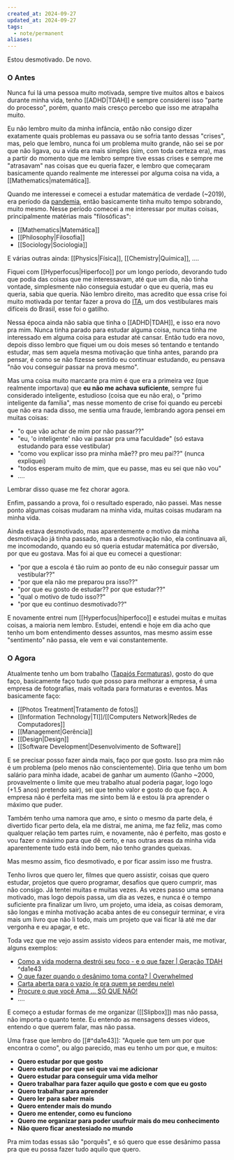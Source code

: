 ```yaml
---
created_at: 2024-09-27
updated_at: 2024-09-27
tags:
  - note/permanent
aliases:
---
```

Estou desmotivado. De novo.

### O Antes

Nunca fui lá uma pessoa muito motivada, sempre tive muitos altos e baixos durante minha vida, tenho [[ADHD|TDAH]] e sempre considerei isso "parte do processo", porém, quanto mais cresço percebo que isso me atrapalha muito.

Eu não lembro muito da minha infância, então não consigo dizer exatamente quais problemas eu passava ou se sofria tanto dessas "crises", mas, pelo que lembro, nunca foi um problema muito grande, não sei se por que não ligava, ou a vida era mais simples (sim, com toda certeza era), mas a partir do momento que me lembro sempre tive essas crises e sempre me "atrasavam" nas coisas que eu queria fazer, e lembro que começaram basicamente quando realmente me interessei por alguma coisa na vida, a [[Mathematics|matemática]].

Quando me interessei e comecei a estudar matemática de verdade (~2019), era período da [pandemia](https://en.wikipedia.org/wiki/COVID-19_pandemic), então basicamente tinha muito tempo sobrando, muito mesmo. Nesse período comecei a me interessar por muitas coisas, principalmente matérias mais "filosóficas":

- [[Mathematics|Matemática]]
- [[Philosophy|Filosofia]]
- [[Sociology|Sociologia]]

E várias outras ainda: [[Physics|Física]], [[Chemistry|Química]], ....

Fiquei com [[Hyperfocus|Hiperfoco]] por um longo período, devorando tudo que podia das coisas que me interessavam, até que um dia, não tinha vontade, simplesmente não conseguia estudar o que eu queria, mas eu queria, sabia que queria. Não lembro direito, mas acredito que essa crise foi muito motivada por tentar fazer a prova do [ITA](http://www.ita.br/), um dos vestibulares mais difíceis do Brasil, esse foi o gatilho.

Nessa época ainda não sabia que tinha o [[ADHD|TDAH]], e isso era novo pra mim. Nunca tinha parado para estudar alguma coisa, nunca tinha me interessado em alguma coisa para estudar até cansar. Então tudo era novo, depois disso lembro que fiquei um ou dois meses só tentando e tentando estudar, mas sem aquela mesma motivação que tinha antes, parando pra pensar, é como se não fizesse sentido eu continuar estudando, eu pensava "não vou conseguir passar na prova mesmo".

Mas uma coisa muito marcante pra mim é que era a primeira vez (que realmente importava) que **eu não me achava suficiente**, sempre fui considerado inteligente, estudioso (coisa que eu não era), o "primo inteligente da família", mas nesse momento de crise foi quando eu percebi que não era nada disso, me sentia uma fraude, lembrando agora pensei em muitas coisas:

- "o que vão achar de mim por não passar??"
- "eu, 'o inteligente' não vai passar pra uma faculdade" (só estava estudando para esse vestibular)
- "como vou explicar isso pra minha mãe?? pro meu pai??" (nunca expliquei)
- "todos esperam muito de mim, que eu passe, mas eu sei que não vou"
- ....

Lembrar disso quase me fez chorar agora.

Enfim, passando a prova, foi o resultado esperado, não passei. Mas nesse ponto algumas coisas mudaram na minha vida, muitas coisas mudaram na minha vida.

Ainda estava desmotivado, mas aparentemente o motivo da minha desmotivação já tinha passado, mas a desmotivação não, ela continuava ali, me incomodando, quando eu só queria estudar matemática por diversão, por que eu gostava. Mas foi ai que eu comecei a questionar:

- "por que a escola é tão ruim ao ponto de eu não conseguir passar um vestibular??"
- "por que ela não me preparou pra isso??"
- "por que eu gosto de estudar?? por que estudar??"
- "qual o motivo de tudo isso??"
- "por que eu continuo desmotivado??"

E novamente entrei num [[Hyperfocus|hiperfoco]] e estudei muitas e muitas coisas, a maioria nem lembro. Estudei, entendi e hoje em dia acho que tenho um bom entendimento desses assuntos, mas mesmo assim esse "sentimento" não passa, ele vem e vai constantemente.

### O Agora

Atualmente tenho um bom trabalho ([Tapajós Formaturas](https://www.tapajosformaturas.com.br/)), gosto do que faço, basicamente faço tudo que posso para melhorar a empresa, é uma empresa de fotografias, mais voltada para formaturas e eventos. Mas basicamente faço:

- [[Photos Treatment|Tratamento de fotos]]
- [[Information Technology|TI]]/[[Computers Network|Redes de Computadores]]
- [[Management|Gerência]]
- [[Design|Design]]
- [[Software Development|Desenvolvimento de Software]]

E se precisar posso fazer ainda mais, faço por que gosto. Isso pra mim não é um problema (pelo menos não conscientemente). Diria que tenho um bom salário para minha idade, acabei de ganhar um aumento (Ganho ~2000, provavelmente o limite que meu trabalho atual poderia pagar, logo logo (+1.5 anos) pretendo sair), sei que tenho valor e gosto do que faço. A empresa não é perfeita mas me sinto bem lá e estou lá pra aprender o máximo que puder.

Também tenho uma namora que amo, e sinto o mesmo da parte dela, é divertido ficar perto dela, ela me distrai, me anima, me faz feliz, mas como qualquer relação tem partes ruim, e novamente, não é perfeito, mas gosto e vou fazer o máximo para que dê certo, e nas outras areas da minha vida aparentemente tudo está indo bem, não tenho grandes queixas.

Mas mesmo assim, fico desmotivado, e por ficar assim isso me frustra.

Tenho livros que quero ler, filmes que quero assistir, coisas que quero estudar, projetos que quero programar, desafios que quero cumprir, mas não consigo. Já tentei muitas e muitas vezes. As vezes passo uma semana motivado, mas logo depois passa, um dia as vezes, e nunca é o tempo suficiente pra finalizar um livro, um projeto, uma ideia, as coisas demoram, são longas e minha motivação acaba antes de eu conseguir terminar, e vira mais um livro que não li todo, mais um 
projeto que vai ficar lá até me dar vergonha e eu apagar, e etc.

Toda vez que me vejo assim assisto videos para entender mais, me motivar, alguns exemplos:

- [Como a vida moderna destrói seu foco - e o que fazer | Geração TDAH](https://www.youtube.com/watch?v=WIj_3AIKcE8) ^da1e43
- [O que fazer quando o desânimo toma conta? | Overwhelmed](https://www.youtube.com/watch?v=cXpPTJ4dHDg)
- [Carta aberta para o vazio (e pra quem se perdeu nele)](https://www.youtube.com/watch?v=zg4OOqw8BoU)
- [Procure o que você Ama ... SÓ QUE NÃO!](https://www.youtube.com/watch?v=A2-yU3YjB1U)
- ....

E começo a estudar formas de me organizar ([[Slipbox]]) mas não passa, não importa o quanto tente. Eu entendo as mensagens desses videos, entendo o que querem falar, mas não passa.

Uma frase que lembro do [[#^da1e43]]: "Aquele que tem um por que encontra o como", ou algo parecido, mas eu tenho um por que, e muitos:

- **Quero estudar por que gosto**
- **Quero estudar por que sei que vai me adicionar**
- **Quero estudar para conseguir uma vida melhor**
- **Quero trabalhar para fazer aquilo que gosto e com que eu gosto**
- **Quero trabalhar para aprender**
- **Quero ler para saber mais**
- **Quero entender mais do mundo**
- **Quero me entender, como eu funciono**
- **Quero me organizar para poder usufruir mais do meu conhecimento**
- **Não quero ficar anestesiado no mundo**

Pra mim todas essas são "porquês", e só quero que esse desânimo passa pra que eu possa fazer tudo aquilo que quero.

